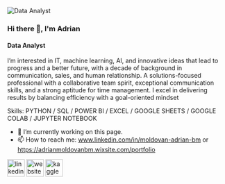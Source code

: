 ![Data Analyst](https://img.freepik.com/premium-photo/candid-business-team-discussing-cash-flow-strategies-modern-office-collaborative-financial-pl_980716-742182.jpg?w=1380)
### Hi there 👋, I'm Adrian
#### Data Analyst

I’m interested in IT, machine learning, AI, and innovative ideas that lead to progress and a better future, with a decade of background in communication, sales, and human relationship.
A solutions-focused professional with a collaborative team spirit, exceptional communication skills, and a strong aptitude for time management. I excel in delivering results by balancing efficiency with a goal-oriented mindset

Skills: PYTHON / SQL / POWER BI / EXCEL / GOOGLE SHEETS / GOOGLE COLAB / JUPYTER NOTEBOOK

- 🔭 I’m currently working on this page. 
- 📫 How to reach me: www.linkedin.com/in/moldovan-adrian-bm or https://adrianmoldovanbm.wixsite.com/portfolio 


[<img src='https://cdn.jsdelivr.net/npm/simple-icons@3.0.1/icons/linkedin.svg' alt='linkedin' height='40'>](https://www.linkedin.com/in/www.linkedin.com/in/moldovan-adrian-bm/)  [<img src='https://cdn.jsdelivr.net/npm/simple-icons@3.0.1/icons/icloud.svg' alt='website' height='40'>](https://adrianmoldovanbm.wixsite.com/portfolio)  [<img src='https://cdn.jsdelivr.net/npm/simple-icons@3.0.1/icons/kaggle.svg' alt='kaggle' height='40'>](https://www.kaggle.com/adrianmoldovanbm)  






